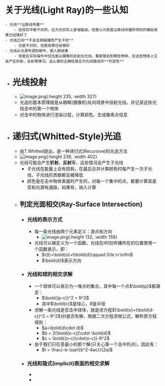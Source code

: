 # 关于光线(Light Ray)的一些认知
	- 光线**沿直线传播**
		- 在现实中是不对的，应为光实际上是电磁波。但是认为其是沿直线传播所得到的模拟效果已经够好了
	- 光线之间**不会互相碰撞而产生干扰**
		- 也是不对的，但是效果已经够好
	- 光线从光源传递到眼中，使人眼成像
		- 但是在实际操作中往往是从摄像机处射出光线，看能够达到哪些物体，在这些物体上又会产生折射，反射等情况。这么做的正确性是应为光线路径的**可逆性**
- # 光线投射
	- ![image.png](../assets/image_1702996493319_0.png){:height 235, :width 327}
	- 光追的基本原理就是从眼睛(摄像机)处向场景中投射光线，并记录这些光线击中的第一个物体
	- 对击中的物体进行渲染过程，计算颜色，生成像素点信息
- # 递归式(Whitted-Style)光追
	- 由T.Whitted提出，是一种递归式(Recursive)的光追方法
	- ![image.png](../assets/image_1702997465650_0.png){:height 239, :width 402}
	- 光线可能会产生**折射**，**反射**等，这些情况会产生子光线
		- 子光线在能量上会有损耗，在最后合并计算颜色时每产生一次子光线，子光线的贡献都会被降低
		- 颜色是在击中物体表面时产生的，对每一个集中的点，都要计算其是否和光源有通路，如果有，纳入计算
	- ## 判定光面相交(Ray-Surface Intersection)
		- ### 光线的表示方式
			- 每一条光线由两个元素定义：源点和方向
				- ![image.png](../assets/image_1702997859349_0.png){:height 132, :width 158}
			- 光线可以被定义为一个函数，光线在$t$时刻传播所在的位置使用一个函数表示，即：
				- $r(t)=\bold{o}+t\bold{d}\qquad 0\le t<\infin$
				- $\bold{d}$表示方向
		- ### 光线和球的相交求解
			- 一个球体可以表示为一堆点的集合，其中每一个点$\bold{p}$都满足：
				- $\bold{(p-c)}^2 = R^2$
				- 其中$\bold{c}$是球心，$R$是半径
			- 求解一条光线是否击中球体，就是求方程$(\bold{o}+t\bold{d-c})^2 = R^2$对$t$是否有解，根据二次方程求根公式，解析原方程得到：
				- $a=\bold{d\cdot d}$
				- $b = 2(\bold{o-c})\cdot \bold{d}$
				- $c = \bold{(o-c)\cdot(o-c)}-R^2$
			- 由于我们只在意最小的那个解(只关心第一个击中的点)，因此有：
				- $t = \frac{-b-\sqrt{b^2-4ac}}{2a}$
		- ### 光线和隐式(implicit)表面的相交求解
			-
			-